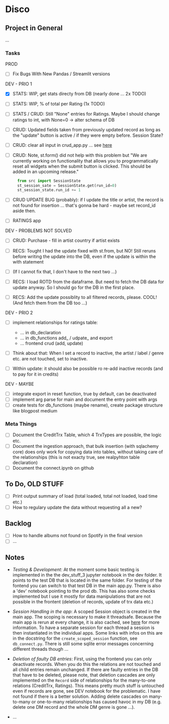 # Disco

## Project in General

...

### Tasks

PROD

- [ ] Fix Bugs With New Pandas / Streamlit versions

DEV - PRIO 1

- [x] STATS: WIP, get stats directy from DB (nearly done ... 2x TODO)
- [ ] STATS: WIP, % of total per Rating (1x TODO)
- [ ] STATS / CRUD: Still "None" entries for Ratings. Maybe I should change ratings to int, with None=0 -> alter schema of DB

- [ ] CRUD: Updated fields taken from previously updated record as long as the "update" button is active / if they were empty before. Session State?
- [ ] CRUD: clear all input in crud_app.py ... see [here](https://discuss.streamlit.io/t/reset-multiselect-to-default-values-using-a-checkbox/1941)
- [ ] CRUD: Note, st.form() did not help with this problem but "We are currently working on functionality that allows you to programmatically reset all widgets when the submit button is clicked. This should be added in an upcoming release."

  ```python  
    from src import SessionState
    st_session_sate = SessionState.get(run_id=0)
    st_session_state.run_id += 1
  ```

- [ ] CRUD UPDATE BUG (probably): if I update the title or artist, the record is not found for insertion ... that's gonna be hard - maybe set record_id aside then.
- [ ] RATINGS app

DEV - PROBLEMS NOT SOLVED

- [ ] CRUD: Purchase - fill in artist country if artist exists

- [ ] RECS: Tought I had the update fixed with st.from, but NO! Still reruns before writing the update into the DB, even if the update is within the with statement
- [ ] (If I cannot fix that, I don't have to the next two ...)
- [ ] RECS: I load ROTD from the dataframe. But need to fetch the DB data for update anyway. So I should go for the DB in the first place.
- [ ] RECS: Add the update possiblity to all filtered records, please. COOL! (And fetch them from the DB too ...)

DEV - PRIO 2

- [ ] implement relationships for ratings table:
  - ... in db_declaration
  - ... in db_functions add_ / udpate_ and export
  - ... frontend crud (add, update)

- [ ] Think about that: When I set a record to inactive, the artist / label / genre etc. are not touched, set to inactive.
- [ ] Within update: it should also be possible ro re-add inactive records (and to pay for it in credits)

DEV - MAYBE

- [ ] integrate export in reset function, true by default, can be deactivated
- [ ] implement arg parse for main and document the entry point with args
- [ ] create tests for db_functions (maybe rename), create package structure like blogpost medium

### Meta Things

- [ ] Document the CreditTrx Table, which 4 TrxTypes are possible, the logic etc.
- [ ] Document the ingestion approach, that bulk insertion (with sqlachemy core) does only work for copying data into tables, without taking care of the relationships (this is not exacty true, see realpyhton table declaration)
- [ ] Document the connect.ipynb on github

## To Do, OLD STUFF

- [ ] Print output summary of load (total loaded, total not loaded, load time etc.)
- [ ] How to regulary update the data without requesting all a new?

## Backlog

- [ ] How to handle albums not found on Spotify in the final version
- [ ] ...

## Notes

- _Testing & Development_: At the moment some basic testing is implemented in the the dev_stuff_3 jupyter notebook in the dev folder. It points to the test DB that is located in the same folder. For testing of the fontend you can switch to that test DB in the main app.py. There is also a 'dev' notebook pointing to the prod db. This has also some checks implemented but I use it mostly for data manipulations that are not possible in the frontent (deletion of records, update of trx data etc.)

- _Session Handling in the app_: A scoped Session object is created in the main app. The scoping is necessary to make it threadsafe. Because the main app is rerun at every change, it is also cached, see [here](https://docs.streamlit.io/en/latest/caching.html#example-1-pass-a-database-connection-around) for more information. To have a separate session for each thread a session is then instantiated in the individual apps. Some links with infos on this are in the docstring for the `create_scoped_session` function, see `db_connect.py`. There is still some sqlite error messages concerning different threads though ...

- _Deletion of faulty DB entries_: First, using the frontend you can only deactivate records. When you do this the relations are not touched and all child entries remain unchanged. If there are faulty entries in the DB that have to be deleted, please note, that deletion cascades are only implemented on the `Record` side of relationships for the many-to-one relations (CreditTrx, Ratings). This means pretty much stuff is untouched even if records are gone, see DEV notebook for the problematic. I have not found if there is a better solution. Adding delete cascades on many-to-many or one-to-many relationships has caused havoc in my DB (e.g. delete one DM record and the whole DM genre is gone ...).

- ...
  